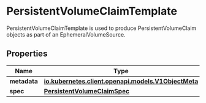 

# PersistentVolumeClaimTemplate

PersistentVolumeClaimTemplate is used to produce PersistentVolumeClaim objects as part of an EphemeralVolumeSource.

## Properties

Name | Type | Description | Notes
------------ | ------------- | ------------- | -------------
**metadata** | [**io.kubernetes.client.openapi.models.V1ObjectMeta**](io.kubernetes.client.openapi.models.V1ObjectMeta.md) |  |  [optional]
**spec** | [**PersistentVolumeClaimSpec**](PersistentVolumeClaimSpec.md) |  | 



